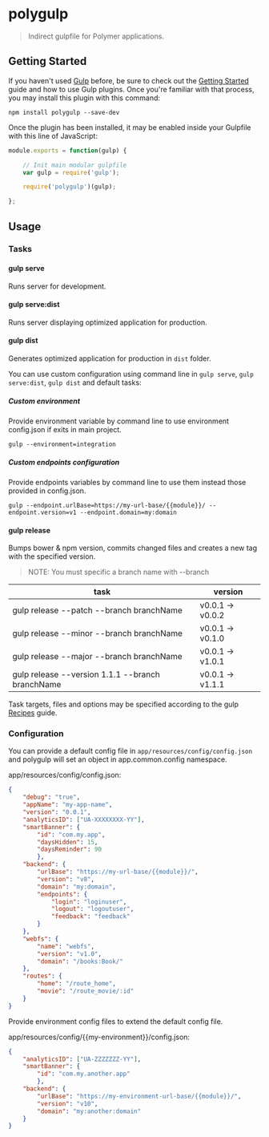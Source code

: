 # polygulp

> Indirect gulpfile for Polymer applications.


## Getting Started

If you haven't used [Gulp](http://gulpjs.com/) before, be sure to check out the [Getting Started](https://github.com/gulpjs/gulp/blob/master/docs/getting-started.md) guide and how to use Gulp plugins. Once you're familiar with that process, you may install this plugin with this command:

```shell
npm install polygulp --save-dev
```

Once the plugin has been installed, it may be enabled inside your Gulpfile with this line of JavaScript:

```js
module.exports = function(gulp) {

    // Init main modular gulpfile
    var gulp = require('gulp');

    require('polygulp')(gulp);

};
```


## Usage

### Tasks

#### gulp serve
Runs server for development.

#### gulp serve:dist
Runs server displaying optimized application for production.

#### gulp dist
Generates optimized application for production in `dist` folder.

You can use custom configuration using command line in ```gulp serve```, ```gulp serve:dist```, ```gulp dist``` and default tasks:

##### Custom environment
Provide environment variable by command line to use environment config.json if exits in main project.

```
gulp --environment=integration
```

##### Custom endpoints configuration
Provide endpoints variables by command line to use them instead those provided in config.json.

```
gulp --endpoint.urlBase=https://my-url-base/{{module}}/ --endpoint.version=v1 --endpoint.domain=my:domain
```

#### gulp release
Bumps bower & npm version, commits changed files and creates a new tag with the specified version.

> NOTE: You must specific a branch name with --branch

task                                             | version
-------------------------------------------------|-----------------
gulp release --patch --branch branchName         | v0.0.1 -> v0.0.2
gulp release --minor --branch branchName         | v0.0.1 -> v0.1.0
gulp release --major --branch branchName         | v0.0.1 -> v1.0.1
gulp release --version 1.1.1 --branch branchName | v0.0.1 -> v1.1.1

Task targets, files and options may be specified according to the gulp [Recipes](https://github.com/gulpjs/gulp/tree/master/docs/recipes) guide.

### Configuration

You can provide a default config file in ```app/resources/config/config.json``` and polygulp will set an object in app.common.config namespace.

app/resources/config/config.json:
```json
{
    "debug": "true",
    "appName": "my-app-name",
    "version": "0.0.1",
    "analyticsID": ["UA-XXXXXXXX-YY"],
    "smartBanner": {
        "id": "com.my.app",
        "daysHidden": 15,
        "daysReminder": 90
        },
    "backend": {
        "urlBase": "https://my-url-base/{{module}}/",
        "version": "v8",
        "domain": "my:domain",
        "endpoints": {
            "login": "loginuser",
            "logout": "logoutuser",
            "feedback": "feedback"
        }
    },
    "webfs": {
        "name": "webfs",
        "version": "v1.0",
        "domain": "/books:Book/"
    },
    "routes": {
        "home": "/route_home",
        "movie": "/route_movie/:id"
    }
}
```

Provide environment config files to extend the default config file.

app/resources/config/{{my-environment}}/config.json:
```json
{
    "analyticsID": ["UA-ZZZZZZZ-YY"],
    "smartBanner": {
        "id": "com.my.another.app"
        },
    "backend": {
        "urlBase": "https://my-environment-url-base/{{module}}/",
        "version": "v10",
        "domain": "my:another:domain"
    }
}
```
